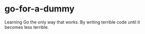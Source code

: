go-for-a-dummy
==============

Learning Go the only way that works.  By writing terrible code until it becomes less terrible.
